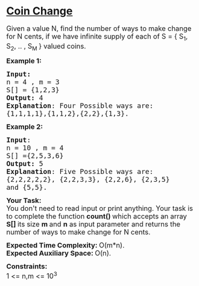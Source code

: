 # [Coin Change](https://practice.geeksforgeeks.org/problems/coin-change2448/1)

<div class="problem-statement">
<p></p><p><span style="font-size:18px">Given a value N, find the number of ways to make change for N cents, if we have infinite supply of each of S = { S<sub>1</sub>, S<sub>2</sub>, .. , S<sub>M&nbsp;</sub>} valued coins.&nbsp;</span></p>

<p><span style="font-size:18px"><strong>Example 1:</strong></span></p>

<pre><span style="font-size:18px"><strong>Input:</strong>
n = 4 , m = 3
S[] = {1,2,3}
<strong>Output:</strong> 4
<strong>Explanation</strong>: Four Possible ways are:
{1,1,1,1},{1,1,2},{2,2},{1,3}.
</span></pre>

<p>
<span style="font-size:18px"><strong>Example 2:</strong></span></p>

<pre><span style="font-size:18px"><strong>Input</strong>:
n = 10 , m = 4
S[] ={2,5,3,6}
<strong>Output:</strong> 5
<strong>Explanation</strong>: Five Possible ways are:
{2,2,2,2,2}, {2,2,3,3}, {2,2,6}, {2,3,5} 
and {5,5}.
</span></pre>
<p><span style="font-size:18px"><strong>Your Task:</strong><br>
You don't need to read input or print anything. Your task is to complete the function&nbsp;<strong>count()&nbsp;</strong>which accepts an array <strong>S[] </strong>its size <strong>m </strong>and <strong>n</strong>&nbsp;as input parameter and returns the number of ways to make change for N cents.</span></p>

<p>
<span style="font-size:18px"><strong>Expected Time Complexity:&nbsp;</strong>O(m*n).<br>
<strong>Expected Auxiliary Space:&nbsp;</strong>O(n).</span></p>

<p>
<span style="font-size:18px"><strong>Constraints:</strong><br>
1 &lt;= n,m &lt;= 10<sup>3</sup></span></p>
 <p></p>
 </div>
